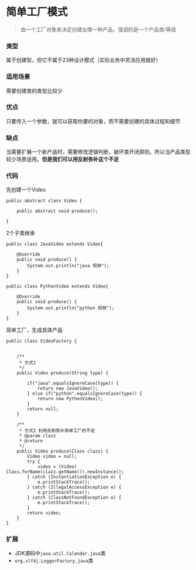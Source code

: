 # 简单工厂模式

> 由一个工厂对象来决定创建出哪一种产品，强调的是一个产品类/等级

### 类型
属于创建型，但它不属于23种设计模式（实际业务中灵活应用就好）

### 适用场景
需要创建类的类型比较少

### 优点
只要传入一个参数，就可以获取你要的对象，而不需要创建的具体过程和细节

### 缺点
当需要扩展一个新产品时，需要修改逻辑判断，破坏类开闭原则。所以当产品类型较少场景适用。**但是我们可以用反射弥补这个不足**

### 代码
先创建一个Video
```
public abstract class Video {

    public abstract void produce();

}
```

2个子类继承
```
public class JavaVideo extends Video{

    @Override
    public void produce() {
        System.out.println("java 视频");
    }
}

public class PythonVideo extends Video{

    @Override
    public void produce() {
        System.out.println("python 视频");
    }
}
```
简单工厂，生成具体产品
```
public class VideoFactory {

 
    /**
     * 方式1
     */
    public Video produce(String type) {

        if("java".equalsIgnoreCase(type)) {
            return new JavaVideo();
        } else if("python".equalsIgnoreCase(type)) {
            return new PythonVideo();
        }
        return null;
    }
    
    /**
     * 方式2 利用反射弥补简单工厂的不足
     * @param clazz
     * @return
     */
    public Video produce(Class clazz) {
        Video video = null;
        try {
            video = (Video) Class.forName(clazz.getName()).newInstance();
        } catch (InstantiationException e) {
            e.printStackTrace();
        } catch (IllegalAccessException e) {
            e.printStackTrace();
        } catch (ClassNotFoundException e) {
            e.printStackTrace();
        }
        return video;
    }
}
```
### 扩展
- JDK源码中`java.util.Calendar.java`类
- `org.slf4j.LoggerFactory.java`类


